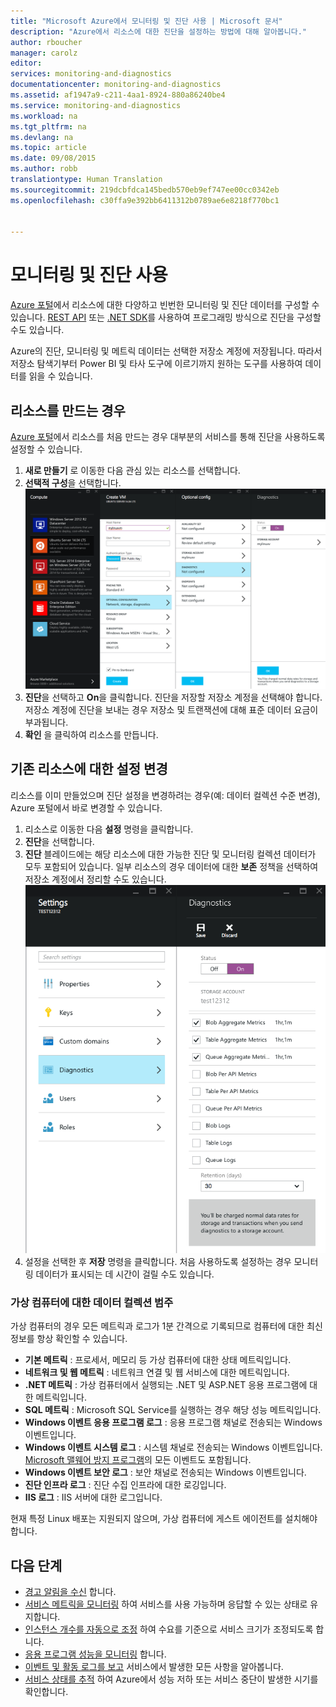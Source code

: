```yaml
---
title: "Microsoft Azure에서 모니터링 및 진단 사용 | Microsoft 문서"
description: "Azure에서 리소스에 대한 진단을 설정하는 방법에 대해 알아봅니다."
author: rboucher
manager: carolz
editor: 
services: monitoring-and-diagnostics
documentationcenter: monitoring-and-diagnostics
ms.assetid: af1947a9-c211-4aa1-8924-880a86240be4
ms.service: monitoring-and-diagnostics
ms.workload: na
ms.tgt_pltfrm: na
ms.devlang: na
ms.topic: article
ms.date: 09/08/2015
ms.author: robb
translationtype: Human Translation
ms.sourcegitcommit: 219dcbfdca145bedb570eb9ef747ee00cc0342eb
ms.openlocfilehash: c30ffa9e392bb6411312b0789ae6e8218f770bc1


---
```

# <a name="enable-monitoring-and-diagnostics"></a>모니터링 및 진단 사용
[Azure 포털](https://portal.azure.com)에서 리소스에 대한 다양하고 빈번한 모니터링 및 진단 데이터를 구성할 수 있습니다. [REST API](https://msdn.microsoft.com/library/azure/dn931932.aspx) 또는 [.NET SDK](https://www.nuget.org/packages/Microsoft.Azure.Insights/)를 사용하여 프로그래밍 방식으로 진단을 구성할 수도 있습니다.

Azure의 진단, 모니터링 및 메트릭 데이터는 선택한 저장소 계정에 저장됩니다. 따라서 저장소 탐색기부터 Power BI 및 타사 도구에 이르기까지 원하는 도구를 사용하여 데이터를 읽을 수 있습니다.

## <a name="when-you-create-a-resource"></a>리소스를 만드는 경우
[Azure 포털](https://portal.azure.com)에서 리소스를 처음 만드는 경우 대부분의 서비스를 통해 진단을 사용하도록 설정할 수 있습니다.

1. **새로 만들기** 로 이동한 다음 관심 있는 리소스를 선택합니다.
2. **선택적 구성**을 선택합니다.
    ![진단 블레이드](./media/insights-how-to-use-diagnostics/Insights_CreateTime.png)
3. **진단**을 선택하고 **On**을 클릭합니다. 진단을 저장할 저장소 계정을 선택해야 합니다. 저장소 계정에 진단을 보내는 경우 저장소 및 트랜잭션에 대해 표준 데이터 요금이 부과됩니다.
4. **확인** 을 클릭하여 리소스를 만듭니다.

## <a name="change-settings-for-an-existing-resource"></a>기존 리소스에 대한 설정 변경
리소스를 이미 만들었으며 진단 설정을 변경하려는 경우(예: 데이터 컬렉션 수준 변경), Azure 포털에서 바로 변경할 수 있습니다.

1. 리소스로 이동한 다음 **설정** 명령을 클릭합니다.
2. **진단**을 선택합니다.
3. **진단** 블레이드에는 해당 리소스에 대한 가능한 진단 및 모니터링 컬렉션 데이터가 모두 포함되어 있습니다. 일부 리소스의 경우 데이터에 대한 **보존** 정책을 선택하여 저장소 계정에서 정리할 수도 있습니다.
    ![저장소 진단](./media/insights-how-to-use-diagnostics/Insights_StorageDiagnostics.png)
4. 설정을 선택한 후 **저장** 명령을 클릭합니다. 처음 사용하도록 설정하는 경우 모니터링 데이터가 표시되는 데 시간이 걸릴 수도 있습니다.

### <a name="categories-of-data-collection-for-virtual-machines"></a>가상 컴퓨터에 대한 데이터 컬렉션 범주
가상 컴퓨터의 경우 모든 메트릭과 로그가 1분 간격으로 기록되므로 컴퓨터에 대한 최신 정보를 항상 확인할 수 있습니다.

* **기본 메트릭** : 프로세서, 메모리 등 가상 컴퓨터에 대한 상태 메트릭입니다.
* **네트워크 및 웹 메트릭** : 네트워크 연결 및 웹 서비스에 대한 메트릭입니다.
* **.NET 메트릭** : 가상 컴퓨터에서 실행되는 .NET 및 ASP.NET 응용 프로그램에 대한 메트릭입니다.
* **SQL 메트릭** : Microsoft SQL Service를 실행하는 경우 해당 성능 메트릭입니다.
* **Windows 이벤트 응용 프로그램 로그** : 응용 프로그램 채널로 전송되는 Windows 이벤트입니다.
* **Windows 이벤트 시스템 로그** : 시스템 채널로 전송되는 Windows 이벤트입니다. [Microsoft 맬웨어 방지 프로그램](http://go.microsoft.com/fwlink/?LinkID=404171&clcid=0x409)의 모든 이벤트도 포함됩니다.
* **Windows 이벤트 보안 로그** : 보안 채널로 전송되는 Windows 이벤트입니다.
* **진단 인프라 로그** : 진단 수집 인프라에 대한 로깅입니다.
* **IIS 로그** : IIS 서버에 대한 로그입니다.

현재 특정 Linux 배포는 지원되지 않으며, 가상 컴퓨터에 게스트 에이전트를 설치해야 합니다.

## <a name="next-steps"></a>다음 단계
* [경고 알림을 수신](insights-receive-alert-notifications.md) 합니다.
* [서비스 메트릭을 모니터링](insights-how-to-customize-monitoring.md) 하여 서비스를 사용 가능하며 응답할 수 있는 상태로 유지합니다.
* [인스턴스 개수를 자동으로 조정](insights-how-to-scale.md) 하여 수요를 기준으로 서비스 크기가 조정되도록 합니다.
* [응용 프로그램 성능을 모니터링](../application-insights/app-insights-azure-web-apps.md) 합니다.
* [이벤트 및 활동 로그를 보고](insights-debugging-with-events.md) 서비스에서 발생한 모든 사항을 알아봅니다.
* [서비스 상태를 추적](insights-service-health.md) 하여 Azure에서 성능 저하 또는 서비스 중단이 발생한 시기를 확인합니다.




<!--HONumber=Nov16_HO3-->


